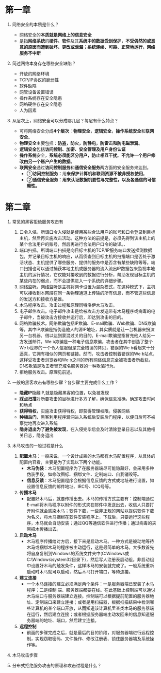 # 第一章

1. 网络安全的本质是什么？
   - 网络安全的**本质就是网络上的信息安全**
   - 是指**网络系统**的**硬件、软件**及其**系统中的数据受到保护**，**不受偶然的或恶意的原因而遭到破坏、更改或泄漏；系统连续、可靠、正常地运行，网络服务不中断**
2. 简述网络本身存在哪些安全缺陷？

   - 开放的网络环境
   - TCP/IP协议的脆弱性
   - 软件缺陷
   - 网管设备设置错误
   - 操作系统存在安全隐患
   - 网络硬件存在安全隐患
   - 人为因素
3. 从层次上，网络安全可以分成哪几层？每层有什么特点？

   - 可将网络安全分成**4个层次**：**物理安全**，**逻辑安全**，**操作系统安全**和**联网安全**。
   - **物理安全**主要包括：**防盗，防火，防静电，防雷击和防电磁泄漏**。
   - **逻辑安全**包括**访问控制、加密、安全管理及用户身份认证**
   - **操作系统**安全，**系统必须能区分用户，防止相互干扰**。**不允许一个用户修改由另一个账户产生的数据**。
   - **联网安全**通过**访问控制服务**和**通信安全服务**两方面的安全服务来达到。
     - ①**访问控制服务**：用**来保护计算机和联网资源不被非授权使用**。
     - ②**通信安全服务**：**用来认证数据机要性与完整性，以及各通信的可信赖性。**


# 第二章

1. 常见的黑客拒绝服务攻击有

   1. 口令入侵。所谓口令入侵就是使用某些合法用户的账号和口令登录到目标主机，然后再实施攻击活动。这种方法的前提是，必须先得到该主机上的某个合法用户的账号，然后再进行合法用户口令的破译。、
   2. 端口扫描。所谓端口扫描是向目标主机的TCP/IP服务端口发送探测数据包，并记录目标主机的响应，从而侦查到目标主机的扫描端口是否处于激活状态、主机提供了哪些服务、提供的服务中是否含有某些缺陷等等。端口扫描也可以通过捕获本地主机或服务器的流入流出IP数据包来监视本地主机的运行情况，它仅能对接收到的数据进行分析，帮助发现目标主机的某些内在的弱点，而不会提供进入一个系统的详细步骤。
   3. 网络监听。网络监听是主机将网卡设置为混杂模式，在这种模式下，主机可以接收到本网段在同一条物理通道上传输的所有信息，而不管这些信息的发送方和接收方是谁。
   4. 木马程序攻击。攻击过程和原理同特洛伊木马攻击。
   5. 电子邮件攻击。电子邮件攻击是给被攻击方发送带有木马程序或病毒的电子邮件，当被攻击方接收并运行后，即达到攻击的目的。
   6. 网络欺骗技术。网络欺骗包括IP欺骗、E-mail欺骗、Web欺骗、DNS欺骗等。其中IP欺骗是指伪造他人的源IP地址，其实质就是让一台机器来扮演另一台机器，借以达到蒙混过关的目的。E-mail欺骗是指冒充他人给另一方发送邮件。We b欺骗是一种电子信息欺骗，攻击者在其中创造了整个We b世界的一个令人信服但是完全错误的拷贝，错误的We b看起来十分逼真，它拥有相似的网页和链接。然而，攻击者控制着错误的We b站点，这样受攻击者浏览器和We b之间的所有网络信息完全被攻击者所截获。DNS欺骗是攻击者冒充域名服务器的一种欺骗行为。
   7. 拒绝服务攻击。原理见前述。
2. 一般的黑客攻击有哪些步骤？各步骤主要完成什么工作？

   - **隐藏IP**隐藏IP,就是隐藏黑客的位置，以免被发现
   - **踩点扫描**对所要攻击的目标进行多方了解，确保信息准确，确定攻击时间和地点
   - **获得特权**，实施攻击获得特权，即获得管理权限。侵袭网络
   - **种植后门**，黑客利用程序漏洞进入系统后安装后门程序，以便日后可不被察觉地再次进入系统
   - **隐身退出为了避免被发现**，在入侵完毕后会及时清除登录日志以及其他相关日志，隐身退出
3. 木马攻击的一般过程是什么

   1. **配置木马**：一般来说，一个设计成熟的木马都有木马配置程序，从具体的配置内容看，主要是为了实现以下两个功能。
      - **木马伪装**：木马配置程序为了在服务器端尽可能隐藏好，会采用多种伪装手段，如修改图标、捆绑文件、定制端口、自我销毁等。
      - **信息反馈**：木马配置程序会根据信息反馈的方式或地址进行设置，如设置信息反馈的邮件地址、IRC号、ICQ号等。
   2. **传播木马**
      - 配置好木马后，就要传播出去。木马的传播方式主要有：控制端通过E-mail将木马程序以附件的形式夹在邮件中发送出去，收信人只要打开附件就会感染木马；软件下载，一些非正规的网站以提供软件下载为名义，将木马捆绑在软件安装程序上，下载后，只要运行这些程序，木马就会自动安装；通过QQ等通信软件进行传播；通过病毒的夹带把木传播出去。
   3. **启动木马**
      - 木马程序传播给对方后，接下来是启动木马。一种方式是被动地等待木马或捆绑木马的程序被主动运行，这是最简单的木马。大多数首先将自身复制到Windows的系统文件夹中(C:Windows或C:\Windows\system32目录下)，然后写人注册表启动组，非启动组中设置好木马的触发条件，这样木马的安装就完成了。一般系统重新启动时木马就可以启动，然后木马打开端口，等待连接。
   4. **建立连接**
      - 一个木马连接的建立必须满足两个条件：一是服务器端已安装了木马程序；二是控制 端、服务器端都要在线。在此基础上控制端可以通讨木马端口与服务器端建立连接。控制端可以根据提前配置的服务器地址、定制端口来建立连接；或者是用扫描器，根据扫描结果中检测哪些计算机的某个端口开放，从而知道该计算机里某类木马的服务器端在运行，然后建立连接；或者根据服务器端主动发回来的信息知道服务器端的地址、端口，然后建立连接。
   5. **远程控制**
      - 前面的步骤完成之后，就是最后的目的阶段，对服务器端进行远程控制，实现窃取密码、文件操作、修改注册表、锁住服务器端及系统操作等。
4. 木马攻击步骤
5. 分布式拒绝服务攻击的原理和攻击过程是什么？